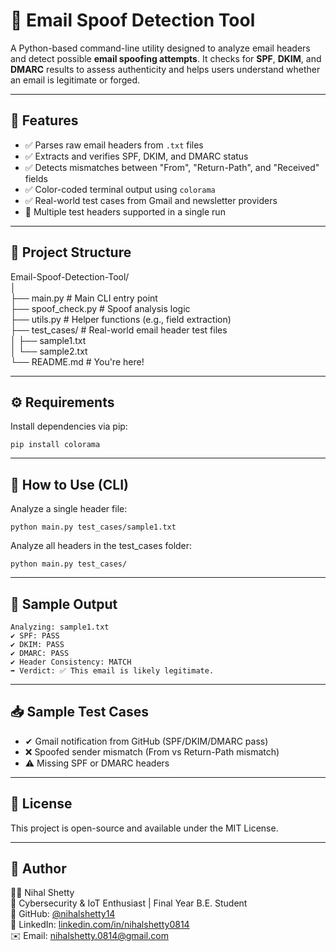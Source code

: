 # 📧 Email Spoof Detection Tool

A Python-based command-line utility designed to analyze email headers and detect possible **email spoofing attempts**. It checks for **SPF**, **DKIM**, and **DMARC** results to assess authenticity and helps users understand whether an email is legitimate or forged.

---

## 🚀 Features

- ✅ Parses raw email headers from `.txt` files  
- ✅ Extracts and verifies SPF, DKIM, and DMARC status  
- ✅ Detects mismatches between "From", "Return-Path", and "Received" fields  
- ✅ Color-coded terminal output using `colorama`  
- ✅ Real-world test cases from Gmail and newsletter providers  
- 🧪 Multiple test headers supported in a single run  

---

## 📂 Project Structure

Email-Spoof-Detection-Tool/  
│  
├── main.py            # Main CLI entry point  
├── spoof_check.py     # Spoof analysis logic  
├── utils.py           # Helper functions (e.g., field extraction)  
├── test_cases/        # Real-world email header test files  
│   ├── sample1.txt  
│   └── sample2.txt  
└── README.md          # You're here!

---

## ⚙️ Requirements

Install dependencies via pip:

    pip install colorama

---

## 🧪 How to Use (CLI)

Analyze a single header file:

    python main.py test_cases/sample1.txt

Analyze all headers in the test_cases folder:

    python main.py test_cases/

---

## 📌 Sample Output

    Analyzing: sample1.txt  
    ✔ SPF: PASS  
    ✔ DKIM: PASS  
    ✔ DMARC: PASS  
    ✔ Header Consistency: MATCH  
    ➡️ Verdict: ✅ This email is likely legitimate.

---

## 📥 Sample Test Cases

- ✔ Gmail notification from GitHub (SPF/DKIM/DMARC pass)  
- ❌ Spoofed sender mismatch (From vs Return-Path mismatch)  
- ⚠️ Missing SPF or DMARC headers

---

## 📄 License

This project is open-source and available under the MIT License.

---

## 🙋 Author

👨‍💻 Nihal Shetty  
🔐 Cybersecurity & IoT Enthusiast | Final Year B.E. Student  
🌟 GitHub: [@nihalshetty14](https://github.com/nihalshetty14)  
🔗 LinkedIn: [linkedin.com/in/nihalshetty0814](https://www.linkedin.com/in/nihalshetty0814)  
✉️ Email: nihalshetty.0814@gmail.com
